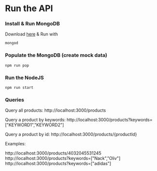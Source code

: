 # Run the API

### Install & Run MongoDB
Download [here](https://docs.mongodb.com/manual/installation/) & Run with

```mongod```

### Populate the MongoDB (create mock data)

````npm run pop````

### Run the NodeJS

```npm run start```


### Queries

Query all products: http://localhost:3000/products

Query a product by keywords: http://localhost:3000/products?keywords=["KEYWORD1","KEYWORD2"]

Query a product by id: http://localhost:3000/products/{productId}

Examples: 

http://localhost:3000/products/4032045531245
http://localhost:3000/products?keywords=["Nack","Oliv"]
http://localhost:3000/products?keywords=["adidas"]
